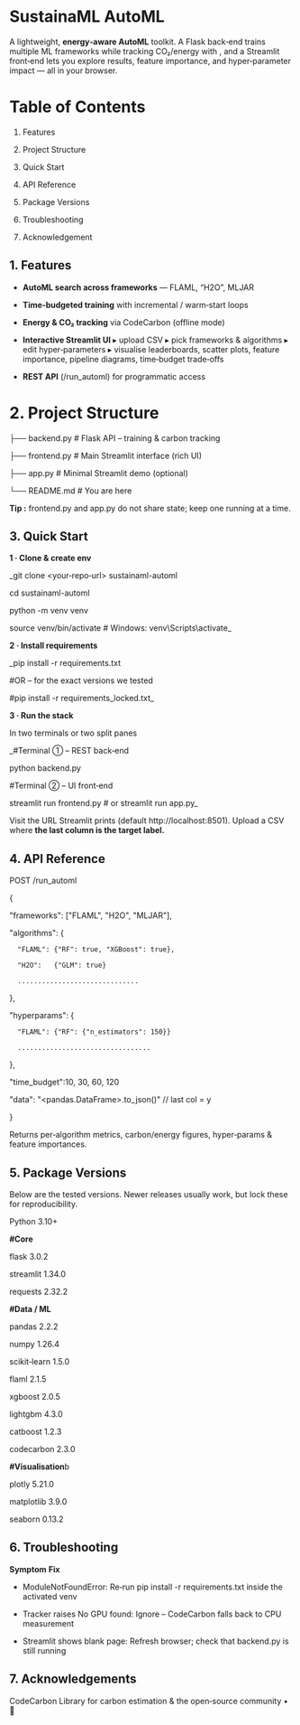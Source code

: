 # SustainaML AutoML

A lightweight, **energy‑aware AutoML** toolkit.  A Flask back‑end trains multiple ML frameworks while tracking CO₂/energy with , and a Streamlit front‑end lets you explore results, feature importance, and hyper‑parameter impact — all in your browser.

# Table of Contents

1. Features

2. Project Structure

3. Quick Start

4. API Reference

5. Package Versions

6. Troubleshooting

7. Acknowledgement



## 1. Features

- **AutoML search across frameworks** — FLAML, “H2O”, MLJAR

- **Time‑budgeted training** with incremental / warm‑start loops

- **Energy & CO₂ tracking** via CodeCarbon (offline mode)

- **Interactive Streamlit UI**
   ▸ upload CSV  ▸ pick frameworks & algorithms  ▸ edit hyper‑parameters  ▸ visualise leaderboards, scatter plots, feature importance, pipeline diagrams, time‑budget trade‑offs

- **REST API** (/run_automl) for programmatic access

# 2. Project Structure

├── backend.py      # Flask API – training & carbon tracking

├── frontend.py     # Main Streamlit interface (rich UI)

├── app.py          # Minimal Streamlit demo (optional)

└── README.md       # You are here

**Tip :** frontend.py and app.py do not share state; keep one running at a time.

## 3. Quick Start

**1 · Clone & create env**

_git clone <your‑repo‑url> sustainaml-automl

cd sustainaml-automl

python -m venv venv

source venv/bin/activate   # Windows: venv\Scripts\activate_

**2 · Install requirements**

_pip install -r requirements.txt

#OR – for the exact versions we tested

#pip install -r requirements_locked.txt_

**3 · Run the stack**

In two terminals or two split panes 

_#Terminal ① – REST back‑end

python backend.py

#Terminal ② – UI front‑end

streamlit run frontend.py   # or streamlit run app.py_

Visit the URL Streamlit prints (default http://localhost:8501).  Upload a CSV where **the last column is the target label.**

## 4. API Reference

POST /run_automl

{

  "frameworks": ["FLAML", "H2O", "MLJAR"],
  
  "algorithms": {
  
      "FLAML": {"RF": true, "XGBoost": true},
      
      "H2O":   {"GLM": true}
      
      ..............................
      
  },
  
  "hyperparams": {
  
      "FLAML": {"RF": {"n_estimators": 150}}
      
      .................................
      
  },
  
  "time_budget":10, 30, 60, 120
  
  "data": "<pandas.DataFrame>.to_json()"   // last col = y
  
}

Returns per‑algorithm metrics, carbon/energy figures, hyper‑params & feature importances.

## 5. Package Versions

Below are the tested versions.  Newer releases usually work, but lock these for reproducibility.


Python              3.10+

**#Core**

flask               3.0.2

streamlit           1.34.0

requests            2.32.2

**#Data / ML**

pandas              2.2.2

numpy               1.26.4

scikit‑learn        1.5.0

flaml               2.1.5

xgboost             2.0.5

lightgbm            4.3.0

catboost            1.2.3

codecarbon          2.3.0

**#Visualisation**b

plotly              5.21.0

matplotlib          3.9.0

seaborn             0.13.2

## 6.  Troubleshooting

**Symptom**                                                                 **Fix**      


- ModuleNotFoundError:                      Re‑run pip install -r requirements.txt inside the activated venv


- Tracker raises No GPU found:             Ignore – CodeCarbon falls back to CPU measurement
  

- Streamlit shows blank page:              Refresh browser; check that backend.py is still running
  
## 7. Acknowledgements

CodeCarbon Library for carbon estimation  & the open‑source community • 🌱
